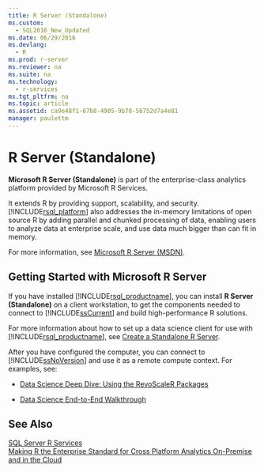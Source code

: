```yaml
---
title: R Server (Standalone)
ms.custom: 
  - SQL2016_New_Updated
ms.date: 06/29/2016
ms.devlang: 
  - R
ms.prod: r-server
ms.reviewer: na
ms.suite: na
ms.technology: 
  - r-services
ms.tgt_pltfrm: na
ms.topic: article
ms.assetid: ca9e48f1-67b8-4905-9b78-56752d7a4e81
manager: paulettm
---
```

# R Server (Standalone)
**Microsoft R Server (Standalone)** is  part of the enterprise-class analytics platform provided by Microsoft R Services.  
  
 It extends R by providing support, scalability, and security. [!INCLUDE[rsql_platform](../../Topics/TopicNameNotContainA/includes/rsql_platform_md.md)] also addresses the in-memory limitations of open source R by adding parallel and chunked processing of data, enabling users to analyze data at enterprise scale, and use data much bigger than can fit in memory.  
  
 For more information, see [Microsoft R Server (MSDN)](https://msdn.microsoft.com/microsoft-r/).  
  
## Getting Started with Microsoft R Server  
 If you have installed [!INCLUDE[rsql_productname](../../Topics/TopicNameContainA/includes/rsql_productname_md.md)], you can install **R Server (Standalone)** on a client workstation, to get the components needed to connect to [!INCLUDE[ssCurrent](../../Topics/TopicNameContainA/includes/ssCurrent_md.md)] and build high-performance R solutions.  
  
 For more information about how to set up a data science client for use with [!INCLUDE[rsql_productname](../../Topics/TopicNameContainA/includes/rsql_productname_md.md)], see [Create a Standalone R Server](../../Topics/TopicNameContainA/Create-a-Standalone-R-Server.md).  
  
 After you have configured the computer, you can connect to [!INCLUDE[ssNoVersion](../../Topics/TopicNameContainA/includes/ssNoVersion_md.md)] and use it as a remote compute context. For examples, see:  
  
-   [Data Science Deep Dive: Using the RevoScaleR Packages](assetId:///c2efb3f2-cad5-4188-b889-15d68b742ef5)  
  
-   [Data Science End-to-End Walkthrough](assetId:///edd76ae9-4125-45a8-bf42-47a85b9d9a32)  
  
## See Also  
 [SQL Server R Services](../../Topics/TopicNameNotContainA/SQL-Server-R-Services.md)   
 [Making R the Enterprise Standard for Cross Platform Analytics On-Premise and in the Cloud](http://blogs.technet.com/b/machinelearning/archive/2016/01/12/making-r-the-enterprise-standard-for-cross-platform-analytics-both-on-premises-and-in-the-cloud.aspx)